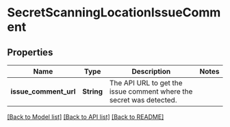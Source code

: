 # SecretScanningLocationIssueComment

## Properties

Name | Type | Description | Notes
------------ | ------------- | ------------- | -------------
**issue_comment_url** | **String** | The API URL to get the issue comment where the secret was detected. | 

[[Back to Model list]](../README.md#documentation-for-models) [[Back to API list]](../README.md#documentation-for-api-endpoints) [[Back to README]](../README.md)


